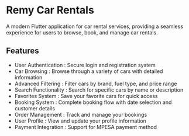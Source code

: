 # Remy Car Rentals
A modern Flutter application for car rental services, providing a seamless experience for users to browse, book, and manage car rentals.

## Features
- User Authentication : Secure login and registration system
- Car Browsing : Browse through a variety of cars with detailed information
- Advanced Filtering : Filter cars by brand, fuel type, and price range
- Search Functionality : Search for specific cars by name or description
- Favorites System : Save your favorite cars for quick access
- Booking System : Complete booking flow with date selection and customer details
- Order Management : Track and manage your bookings
- User Profile : View and update your profile information
- Payment Integration : Support for MPESA payment method
